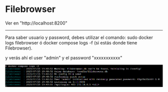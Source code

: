 # Filebrowser

Ver en "http://localhost:8200"

------------------------------
Para saber usuario y password, debes utilizar el comando: sudo docker logs filebrowser ó docker compose logs -f (si estás donde tiene Filebrowser).

y verás ahí el user "admin" y el password "xxxxxxxxxxx"

![Alt text](https://github.com/jmlcas/filebrowser/blob/main/Screenshot_1.png)



